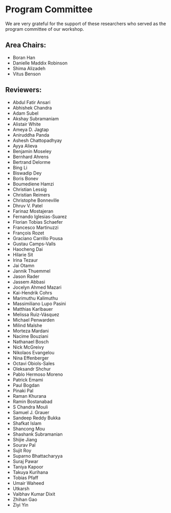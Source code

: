 # Program Committee
We are very grateful for the support of these researchers who served as the program committee of our workshop.

## Area Chairs:
- Boran Han
- Danielle Maddix Robinson
- Shima Alizadeh
- Vitus Benson
  
## Reviewers:
- Abdul Fatir Ansari
- Abhishek Chandra
- Adam Subel
- Akshay Subramaniam
- Alistair White
- Ameya D. Jagtap
- Aniruddha Panda
- Ashesh Chattopadhyay
- Ayya Alieva
- Benjamin Moseley
- Bernhard Ahrens
- Bertrand Delorme
- Bing Li
- Biswadip Dey
- Boris Bonev
- Boumediene Hamzi
- Christian Lessig
- Christian Reimers
- Christophe Bonneville
- Dhruv V. Patel
- Farinaz Mostajeran
- Fernando Iglesias-Suarez
- Florian Tobias Schaefer
- Francesco Martinuzzi
- François Rozet
- Graciano Carrillo Pousa
- Gustau Camps-Valls
- Haocheng Dai
- Hilarie Sit
- Irina Tezaur
- Jai Otamn
- Jannik Thuemmel
- Jason Rader
- Jassem Abbasi
- Jocelyn Ahmed Mazari
- Kai-Hendrik Cohrs
- Marimuthu Kalimuthu
- Massimiliano Lupo Pasini
- Matthias Karlbauer
- Melissa Ruiz-Vásquez
- Michael Penwarden
- Milind Malshe
- Morteza Mardani
- Nacime Bouziani
- Nathanael Bosch
- Nick McGreivy
- Nikolaos Evangelou
- Nina Effenberger
- Octavi Obiols-Sales
- Oleksandr Shchur
- Pablo Hermoso Moreno
- Patrick Emami
- Paul Bogdan
- Pinaki Pal
- Raman Khurana
- Ramin Bostanabad
- S Chandra Mouli
- Samuel J. Grauer
- Sandeep Reddy Bukka
- Shafkat Islam
- Shancong Mou
- Shashank Subramanian
- Shijie Jiang
- Sourav Pal
- Sujit Roy
- Suparno Bhattacharyya
- Suraj Pawar
- Taniya Kapoor
- Takuya Kurihana
- Tobias Pfaff
- Umair Waheed
- Utkarsh
- Vaibhav Kumar Dixit
- Zhihan Gao
- Ziyi Yin
